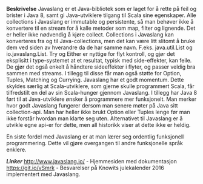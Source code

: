 **Beskrivelse**
Javaslang er et Java-bibliotek som er laget for å rette på feil og brister i Java 8, samt gi Java-utviklere tilgang til Scala sine egenskaper. 
Alle collections i Javaslang er immutable og persistente, så man behøver ikke å konvertere til en stream for å kalle metoder som map, filter og lignende. Det er heller ikke nødvendig å kjøre collect. Collections i Javaslang kan konverteres fra og til Java-collections, men det kan være litt slitomt å bruke dem ved siden av hverandre da de har samme navn. F.eks. java.util.List og io.javaslang.List.
Try og Either er nyttige for flyt kontroll, og gjør det eksplisitt i type-systemet at et resultat, typisk med side-effekter, kan feile. De gjør det også enkelt å håndtere sideeffekter i flyter, og passer veldig bra sammen med streams.
I tillegg til disse får man også støtte for Option, Tuples, Matching og Currying.
Javaslang har et godt momentum. Dette skyldes særlig at Scala-utviklere, som gjerne skulle programmert Scala, får tilfredstilt en del av sin Scala-hunger gjennom Javaslang. I tillegg har Java 8 ført til at Java-utviklere ønsker å programmere mer funksjonelt.
Man merker hvor godt Javaslang fungerer dersom man senere møter på Java sitt collection-api. Man har heller ikke brukt Option eller Tuples lenge før man ikke forstår hvordan man klarte seg uten. Alternativet til Javaslang er å utvikle egne api-er for dette, men all historikk viser at dette ikke er heldig. 

En siste fordel med Javaslang er at man lærer seg ordentlig funksjonell programmering. Dette vil gjøre overgangen til andre funksjonelle språk enklere.

***Linker***
http://www.javaslang.io/ - Hjemmesiden med dokumentasjon
https://git.io/vSmrk - Besvarelser på Knowits julekalender 2016 implementert med Javaslang.

